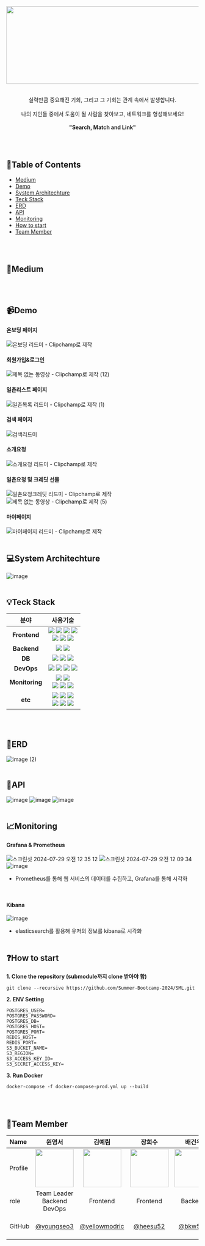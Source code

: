 <img src="https://github.com/user-attachments/assets/9c005124-49eb-422a-bcdb-da3de9a7dc9c" width="1155" height="203">
<br><br>
<p align="center">
  실력만큼 중요해진 기회, 그리고 그 기회는 관계 속에서 발생합니다.<br><br>
  나의 지인들 중에서 도움이 될 사람을 찾아보고, 네트워크를 형성해보세요!<br><br>
  <strong>"Search, Match and Link"</strong>
</p>
<br><br>

## 📝Table of Contents
- [Medium](#Medium)
- [Demo](#Demo)
- [System Architechture](#System-Architechture)
- [Teck Stack](#Teck_Stack)
- [ERD](#ERD)
- [API](#API)
- [Monitoring](#Monitoring)
- [How to start](#How_to_start)
- [Team Member](#Team_Member)

<br><br>
## 📒Medium
<br><br>
## 📹Demo 
 #### 온보딩 페이지 
![온보딩 리드미 - Clipchamp로 제작](https://github.com/user-attachments/assets/0b121a99-6a92-42db-b0ec-765c5d1ef9d4)
 #### 회원가입&로그인
 ![제목 없는 동영상 - Clipchamp로 제작 (12)](https://github.com/user-attachments/assets/ce3186b5-c6bb-4f1b-9483-cb99d55221b1) 
 #### 일촌리스트 페이지
![일촌목록 리드미 - Clipchamp로 제작 (1)](https://github.com/user-attachments/assets/2253c2e4-d75c-44e2-b888-88cc06ac1f2a)
 #### 검색 페이지 
![검색리드미](https://github.com/user-attachments/assets/0099c55a-dc44-4391-b2d5-84779f292ec9)
 #### 소개요청 
![소개요청 리드미 - Clipchamp로 제작](https://github.com/user-attachments/assets/2e472cdd-f185-40aa-b630-1c98aa88277d)
 #### 일촌요청 및 크레딧 선물
![일촌요청크레딧 리드미 - Clipchamp로 제작](https://github.com/user-attachments/assets/be2da9ca-5b34-4097-aea8-946035c3b9ea)
![제목 없는 동영상 - Clipchamp로 제작 (5)](https://github.com/user-attachments/assets/24de9367-7876-4c97-b691-8455b39b7553)
 #### 마이페이지 
 ![마이페이지 리드미 - Clipchamp로 제작](https://github.com/user-attachments/assets/db492313-b6c6-4230-8641-1ab387f5dc3b)
<br><br>


## 💻System Architechture
![image](https://github.com/user-attachments/assets/f883ab56-3570-40be-a688-2b13b0446230)
<br><br>

## 💡Teck Stack
| 분야    | 사용기술  |
|:---------:|:------:|
| **Frontend**  |   <img src="https://img.shields.io/badge/JAVASCRIPT-F7DF1E?style=for-the-badge&logo=Javascript&logoColor=000000"/> <img src="https://img.shields.io/badge/REACT-61DAFB?style=for-the-badge&logo=React&logoColor=000000"/> <img src="https://img.shields.io/badge/Vite-646CFF?style=for-the-badge&logo=Vite&logoColor=ffffff"/> <img src="https://img.shields.io/badge/cytoscape.js-F7DF1E?style=for-the-badge&logo=cytoscapedotjs&logoColor=000000"/> <br> <img src="https://img.shields.io/badge/TailwindCss-06B6D4?style=for-the-badge&logo=TailwindCSS&logoColor=ffffff"/> <img src="https://img.shields.io/badge/prettier-F7B93E?style=for-the-badge&logo=prettier&logoColor=ffffff"/> <img src="https://img.shields.io/badge/eslint-4B32C3?style=for-the-badge&logo=eslint&logoColor=ffffff"/> |
| **Backend**  | <img src="https://img.shields.io/badge/fastapi-009688?style=for-the-badge&logo=fastapi&logoColor=ffffff"/>  <img src="https://img.shields.io/badge/elasticsearch-005571?style=for-the-badge&logo=elasticsearch&logoColor=ffffff"/> | 
| **DB**  | <img src="https://img.shields.io/badge/postgresql-4169E1?style=for-the-badge&logo=postgresql&logoColor=ffffff"/>  <img src="https://img.shields.io/badge/redis-FF4438?style=for-the-badge&logo=redis&logoColor=ffffff"/> <img src="https://img.shields.io/badge/amazonrds-527FFF?style=for-the-badge&logo=amazonrds&logoColor=000000"/>  | 
| **DevOps**  | <img src="https://img.shields.io/badge/nginx-009639?style=for-the-badge&logo=nginx&logoColor=ffffff"/> <img src="https://img.shields.io/badge/docker-2496ED?style=for-the-badge&logo=docker&logoColor=ffffff"/> <img src="https://img.shields.io/badge/amazonec2-FF9900?style=for-the-badge&logo=amazonec2&logoColor=ffffff"/> <img src="https://img.shields.io/badge/amazons3-569A31?style=for-the-badge&logo=amazons3&logoColor=ffffff"/> |
| **Monitoring**	  | <img src="https://img.shields.io/badge/grafana-F46800?style=for-the-badge&logo=grafana&logoColor=ffffff"/> <img src="https://img.shields.io/badge/prometheus-E6522C?style=for-the-badge&logo=prometheus&logoColor=ffffff"/> <br> <img src="https://img.shields.io/badge/logstash-005571?style=for-the-badge&logo=logstash&logoColor=ffffff"/> <img src="https://img.shields.io/badge/kibana-005571?style=for-the-badge&logo=pkibanas&logoColor=ffffff"/> <img src="https://img.shields.io/badge/elasticsearch-005571?style=for-the-badge&logo=elasticsearch&logoColor=ffffff"/> | 
| **etc**  | <img src="https://img.shields.io/badge/swagger-85EA2D?style=for-the-badge&logo=swagger&logoColor=ffffff"/> <img src="https://img.shields.io/badge/github-181717?style=for-the-badge&logo=github&logoColor=ffffff"/> <img src="https://img.shields.io/badge/notion-000000?style=for-the-badge&logo=notion&logoColor=ffffff"/> <br> <img src="https://img.shields.io/badge/slack-4A154B?style=for-the-badge&logo=slack&logoColor=ffffff"/> <img src="https://img.shields.io/badge/figma-F24E1E?style=for-the-badge&logo=figma&logoColor=ffffff"/> <img src="https://img.shields.io/badge/postman-FF6C37?style=for-the-badge&logo=postman&logoColor=ffffff"/>|

<br><br>
## 💾ERD
![image (2)](https://github.com/user-attachments/assets/fac47ee6-eef6-4623-8735-16e08ad0f830)
<br><br>

## 🔑API
![image](https://github.com/user-attachments/assets/6e0a4bae-1f83-43b4-83ea-4dd9ee0e09e2)
![image](https://github.com/user-attachments/assets/ad3b530b-a333-4177-8eaa-ee869e181d4e)
![image](https://github.com/user-attachments/assets/7881b6ae-807a-40b0-a803-5b5dce21336b)
<br><br>

## 📈Monitoring
#### Grafana & Prometheus
![스크린샷 2024-07-29 오전 12 35 12](https://github.com/user-attachments/assets/a87a60af-9df8-4664-b9f2-31065c194e24) 
![스크린샷 2024-07-29 오전 12 09 34](https://github.com/user-attachments/assets/4172eee4-dc93-4e38-b023-1a3ea46dfece)
![image](https://github.com/user-attachments/assets/f83d9fc1-d546-4115-9726-c271205df2a3)
- Prometheus를 통해 웹 서비스의 데이터를 수집하고, Grafana를 통해 시각화

<br>

#### Kibana 
![image](https://github.com/user-attachments/assets/9a64785b-c7bb-4572-b186-8f89f422b7da)
- elasticsearch를 활용해 유저의 정보를 kibana로 시각화
<br><br>
## ❓How to start
**1. Clone the repository (submodule까지 clone 받아야 함)**
```
git clone --recursive https://github.com/Summer-Bootcamp-2024/SML.git
```
**2. ENV Setting**
```
POSTGRES_USER=
POSTGRES_PASSWORD=
POSTGRES_DB=
POSTGRES_HOST=
POSTGRES_PORT=
REDIS_HOST=
REDIS_PORT=
S3_BUCKET_NAME=
S3_REGION=
S3_ACCESS_KEY_ID=
S3_SECRET_ACCESS_KEY=
```
**3. Run Docker**
```
docker-compose -f docker-compose-prod.yml up --build
```
<br><br>

## 👥Team Member
| Name    |                   <center>원영서</center>                   |                    <center>김예림</center>                    |                   <center>장희수</center>                   |                 <center>배건우</center>                 |                     <center>진기태</center>                     |
| :------ | :---------------------------------------------------------: | :-----------------------------------------------------------: | :---------------------------------------------------------: | :-----------------------------------------------------: | :-------------------------------------------------------------: |
| Profile | <img src="https://github.com/user-attachments/assets/378b8dea-c088-4c64-9b36-9abe6603963a" width="100" height="100">  |  <img src="https://github.com/user-attachments/assets/930a0043-4630-4e5f-929f-431d058f1688" width="100" height="100">   | <img src="https://github.com/user-attachments/assets/7a645443-b51f-4a36-aba9-319326088799" width="100" height="100">   | <img src="https://github.com/user-attachments/assets/a75ab739-e053-4f9d-89f7-7bf33cecb115" width="100" height="100">  |  <img src="https://github.com/user-attachments/assets/b65e1842-38b8-4164-8319-12b5393e479a"  width="100" height="100">|
| role    |                 <center>Team Leader<br> Backend<br> DevOps</center>                  |                  <center> Frontend </center>                  |                 <center> Frontend </center>                 |               <center> Backend </center>               |                   <center> Backend </center>                    |
| GitHub  | <center>[@youngseo3](https://github.com/youngseo3)</center> | &nbsp;&nbsp;<center>[@yellowmodric](https://github.com/yellowmodric)</center>&nbsp;&nbsp; | &nbsp;&nbsp;<center>[@heesu52](https://github.com/heesu52)</center>&nbsp;&nbsp; | &nbsp;&nbsp;<center>[@bkw535](https://github.com/bkw535)</center>&nbsp;&nbsp; | &nbsp;&nbsp;<center>[@sensesis](https://github.com/sensesis)</center>&nbsp;&nbsp; | 

